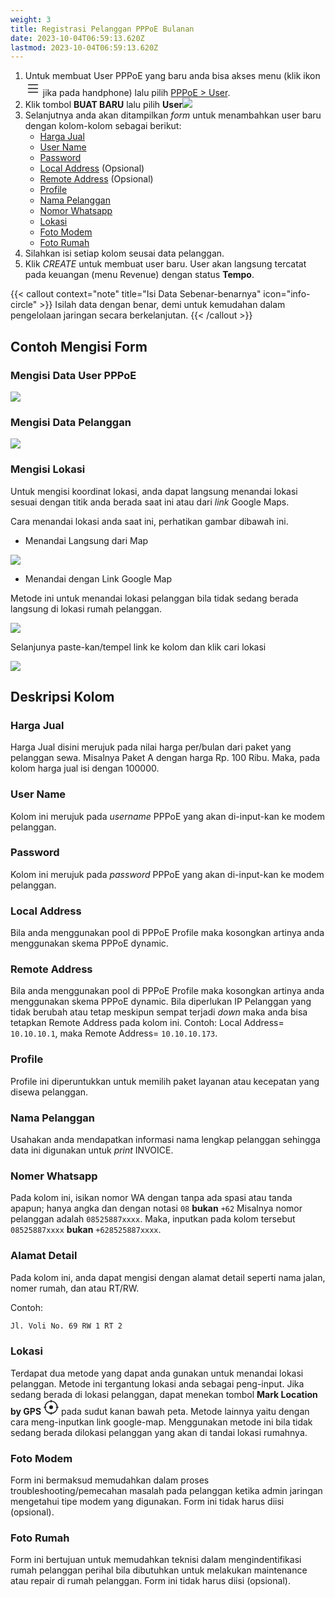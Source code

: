 ```yaml
---
weight: 3
title: Registrasi Pelanggan PPPoE Bulanan
date: 2023-10-04T06:59:13.620Z
lastmod: 2023-10-04T06:59:13.620Z
---
```


1. Untuk membuat User PPPoE yang baru anda bisa akses menu (klik ikon <svg xmlns="http://www.w3.org/2000/svg" width="24" height="24" fill="currentColor" class="bi bi-list" viewBox="0 0 16 16"><path fill-rule="evenodd" d="M2.5 12a.5.5 0 0 1 .5-.5h10a.5.5 0 0 1 0 1H3a.5.5 0 0 1-.5-.5zm0-4a.5.5 0 0 1 .5-.5h10a.5.5 0 0 1 0 1H3a.5.5 0 0 1-.5-.5zm0-4a.5.5 0 0 1 .5-.5h10a.5.5 0 0 1 0 1H3a.5.5 0 0 1-.5-.5z"/></svg> jika pada handphone) lalu pilih [PPPoE > User](https://noahresource.tech/pppoe/user).
2. Klik tombol **BUAT BARU** lalu pilih **User**![](/assets/buat-baru-user.png)
3. Selanjutnya anda akan ditampilkan *form* untuk menambahkan user baru dengan kolom-kolom sebagai berikut:
   * [Harga Jual](#harga-jual)
   * [User Name](#user-name)
   * [Password](#password)
   * [Local Address](#local-address) (Opsional)
   * [Remote Address](#remote-address) (Opsional)
   * [Profile](#profile)
   * [Nama Pelanggan](#nama-pelanggan)
   * [Nomor Whatsapp](#nomer-whatsapp)
   * [Lokasi](#lokasi)
   * [Foto Modem](#foto-modem)
   * [Foto Rumah](#foto-rumah)
4. Silahkan isi setiap kolom seusai data pelanggan.
5. Klik *CREATE* untuk membuat user baru. User akan langsung tercatat pada keuangan (menu Revenue) dengan status **Tempo**.

{{< callout context="note" title="Isi Data Sebenar-benarnya" icon="info-circle" >}}
Isilah data dengan benar, demi untuk kemudahan dalam pengelolaan jaringan secara berkelanjutan.
{{< /callout >}}

## Contoh Mengisi Form

### Mengisi Data User PPPoE

![](/assets/contoh-form-pppoe.png)

### Mengisi Data Pelanggan

![](/assets/biodata-pelanggan.png)

### Mengisi Lokasi

Untuk mengisi koordinat lokasi, anda dapat langsung menandai lokasi sesuai dengan titik anda berada saat ini atau dari *link* Google Maps.

Cara menandai lokasi anda saat ini, perhatikan gambar dibawah ini.

* Menandai Langsung dari Map

![](/assets/lokasi-dari-gps.png)

* Menandai dengan Link Google Map

Metode ini untuk menandai lokasi pelanggan bila tidak sedang berada langsung di
lokasi rumah pelanggan.

![](/assets/lokasi-dari-link-1.png)

Selanjunya paste-kan/tempel link ke kolom dan klik cari lokasi

![](/assets/lokasi-dari-link-2.png)

## Deskripsi Kolom

### Harga Jual

Harga Jual disini merujuk pada nilai harga per/bulan dari paket yang pelanggan sewa. Misalnya Paket A dengan harga Rp. 100 Ribu. Maka, pada kolom harga jual isi dengan 100000.

### User Name

Kolom ini merujuk pada *username* PPPoE yang akan di-input-kan ke modem pelanggan.

### Password

Kolom ini merujuk pada *password* PPPoE yang akan di-input-kan ke modem pelanggan.

### Local Address

Bila anda menggunakan pool di PPPoE Profile maka kosongkan artinya anda
menggunakan skema PPPoE dynamic.

### Remote Address

Bila anda menggunakan pool di PPPoE Profile maka kosongkan artinya anda menggunakan skema PPPoE dynamic. Bila diperlukan IP Pelanggan yang tidak berubah atau tetap meskipun sempat terjadi *down* maka anda bisa tetapkan Remote Address pada kolom ini. Contoh: Local Address= `10.10.10.1`, maka Remote Address= `10.10.10.173`.

### Profile

Profile ini diperuntukkan untuk memilih paket layanan atau kecepatan yang disewa pelanggan.

### Nama Pelanggan

Usahakan anda mendapatkan informasi nama lengkap pelanggan sehingga data ini digunakan untuk *print* INVOICE.

### Nomer Whatsapp

Pada kolom ini, isikan nomor WA dengan tanpa ada spasi atau tanda apapun; hanya angka dan dengan notasi `08` **bukan** `+62` Misalnya nomor pelanggan adalah `08525887xxxx`. Maka, inputkan pada kolom tersebut `08525887xxxx` **bukan** `+628525887xxxx`.

### Alamat Detail

Pada kolom ini, anda dapat mengisi dengan alamat detail seperti nama jalan, nomer rumah, dan atau RT/RW.

Contoh:

```html
Jl. Voli No. 69 RW 1 RT 2
```

### Lokasi

Terdapat dua metode yang dapat anda gunakan untuk menandai lokasi pelanggan. Metode ini tergantung lokasi anda sebagai peng-input. Jika sedang berada di lokasi pelanggan, dapat menekan tombol **Mark Location by GPS** <svg xmlns="http://www.w3.org/2000/svg" width="24" height="24" fill="currentColor" class="bi bi-crosshair" viewBox="0 0 16 16"> <path d="M8.5.5a.5.5 0 0 0-1 0v.518A7.001 7.001 0 0 0 1.018 7.5H.5a.5.5 0 0 0 0 1h.518A7.001 7.001 0 0 0 7.5 14.982v.518a.5.5 0 0 0 1 0v-.518A7.001 7.001 0 0 0 14.982 8.5h.518a.5.5 0 0 0 0-1h-.518A7.001 7.001 0 0 0 8.5 1.018V.5Zm-6.48 7A6.001 6.001 0 0 1 7.5 2.02v.48a.5.5 0 0 0 1 0v-.48a6.001 6.001 0 0 1 5.48 5.48h-.48a.5.5 0 0 0 0 1h.48a6.002 6.002 0 0 1-5.48 5.48v-.48a.5.5 0 0 0-1 0v.48A6.001 6.001 0 0 1 2.02 8.5h.48a.5.5 0 0 0 0-1h-.48ZM8 10a2 2 0 1 0 0-4 2 2 0 0 0 0 4Z"/> </svg> pada sudut kanan bawah peta. Metode lainnya yaitu dengan cara meng-inputkan link google-map. Menggunakan metode ini bila tidak sedang berada dilokasi pelanggan yang akan di tandai lokasi rumahnya.

### Foto Modem

Form ini bermaksud memudahkan dalam proses troubleshooting/pemecahan masalah pada pelanggan ketika admin jaringan mengetahui tipe modem yang digunakan. Form ini tidak harus diisi (opsional).

### Foto Rumah

Form ini bertujuan untuk memudahkan teknisi dalam mengindentifikasi rumah pelanggan perihal bila dibutuhkan untuk melakukan maintenance atau repair di rumah pelanggan. Form ini tidak harus diisi (opsional).
